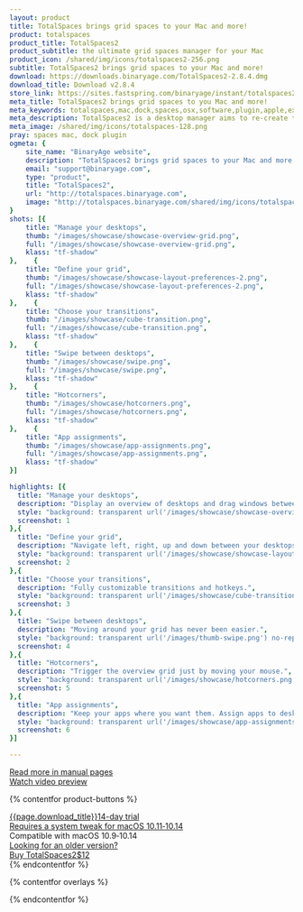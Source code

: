 ```yaml
---
layout: product
title: TotalSpaces brings grid spaces to your Mac and more!
product: totalspaces
product_title: TotalSpaces2
product_subtitle: the ultimate grid spaces manager for your Mac
product_icon: /shared/img/icons/totalspaces2-256.png
subtitle: TotalSpaces2 brings grid spaces to your Mac and more!
download: https://downloads.binaryage.com/TotalSpaces2-2.8.4.dmg
download_title: Download v2.8.4
store_link: https://sites.fastspring.com/binaryage/instant/totalspaces2
meta_title: TotalSpaces2 brings grid spaces to you Mac and more!
meta_keywords: totalspaces,mac,dock,spaces,osx,software,plugin,apple,extension,utility,macosx,apps,tools,tabs,productivity,app,hacks,application,utilities,binaryage
meta_description: TotalSpaces2 is a desktop manager aims to re-create the classic 2D 'spaces' grid functionality on macOS.
meta_image: /shared/img/icons/totalspaces-128.png
pray: spaces mac, dock plugin
ogmeta: {
    site_name: "BinaryAge website",
    description: "TotalSpaces2 brings grid spaces to your Mac and more!",
    email: "support@binaryage.com",
    type: "product",
    title: "TotalSpaces2",
    url: "http://totalspaces.binaryage.com",
    image: "http://totalspaces.binaryage.com/shared/img/icons/totalspaces2-256.png"
}
shots: [{
    title: "Manage your desktops",
    thumb: "/images/showcase/showcase-overview-grid.png",
    full: "/images/showcase/showcase-overview-grid.png",
    klass: "tf-shadow"
},    {
    title: "Define your grid",
    thumb: "/images/showcase/showcase-layout-preferences-2.png",
    full: "/images/showcase/showcase-layout-preferences-2.png",
    klass: "tf-shadow"
},    {
    title: "Choose your transitions",
    thumb: "/images/showcase/cube-transition.png",
    full: "/images/showcase/cube-transition.png",
    klass: "tf-shadow"
},    {
    title: "Swipe between desktops",
    thumb: "/images/showcase/swipe.png",
    full: "/images/showcase/swipe.png",
    klass: "tf-shadow"
},    {
    title: "Hotcorners",
    thumb: "/images/showcase/hotcorners.png",
    full: "/images/showcase/hotcorners.png",
    klass: "tf-shadow"
},    {
    title: "App assignments",
    thumb: "/images/showcase/app-assignments.png",
    full: "/images/showcase/app-assignments.png",
    klass: "tf-shadow"
}]

highlights: [{
  title: "Manage your desktops",
  description: "Display an overview of desktops and drag windows between them.",
  style: "background: transparent url('/images/showcase/showcase-overview-grid.png') no-repeat -192px -122px / 650px 430px",
  screenshot: 1
},{
  title: "Define your grid",
  description: "Navigate left, right, up and down between your desktops.",
  style: "background: transparent url('/images/showcase/showcase-layout-preferences-2.png') no-repeat -242px -152px / 650px 430px",
  screenshot: 2
},{
  title: "Choose your transitions",
  description: "Fully customizable transitions and hotkeys.",
  style: "background: transparent url('/images/showcase/cube-transition.png') no-repeat -229px -2px / 650px 430px",
  screenshot: 3
},{
  title: "Swipe between desktops",
  description: "Moving around your grid has never been easier.",
  style: "background: transparent url('/images/thumb-swipe.png') no-repeat 0px 0px / 60px 60px",
  screenshot: 4
},{
  title: "Hotcorners",
  description: "Trigger the overview grid just by moving your mouse.",
  style: "background: transparent url('/images/showcase/hotcorners.png') no-repeat -262px -162px / 650px 430px",
  screenshot: 5
},{
  title: "App assignments",
  description: "Keep your apps where you want them. Assign apps to desktops.",
  style: "background: transparent url('/images/showcase/app-assignments.png') no-repeat -162px -162px / 650px 430px",
  screenshot: 6
}]

---
```


<div class="row">
  <div class="col-md-4 col-md-offset-1">
    <div class="manual-button-box">
      <a href="/documentation2" class="button product-button-doc">
        <div><i class="fa fa-book"></i> Read more in manual pages</div>
      </a>
    </div>
  </div>
  <div class="col-md-7">
    <div class="teaser-button-box">
      <a href="https://player.vimeo.com/video/161810791" id="o-teaser" rel="#teaser" class="button product-button-teaser">
        <div><i class="fa fa-play-circle"></i> Watch video preview</div>
      </a>
    </div>
  </div>
</div>

{% contentfor product-buttons %}
<div class="product-buttons">
  <div class="button-container">
    <a href="{{page.download}}" id="o-download-button" class="button product-button-download">
      <span><i class="fa fa-download fa-lg"></i>{{page.download_title}}</span><span class="trial-note">14-day trial</span>
    </a>
    <div class="button-note">
      <span class="sip-warning"><i class="fa fa-exclamation-triangle"></i> <a href="/installing-mojave" target="_blank">Requires a system tweak for macOS 10.11&dash;10.14</a></span><br>
      <i class="fa fa-laptop"></i> Compatible with macOS 10.9&dash;10.14<br>
      <a href="/older-versions">Looking for an older version?</a><br>
    </div>
  </div>
  <div class="button-container">
    <a id="o-buy-ts2" class="button product-button-buy-ts2" href="{{page.store_link}}">
      <span><i class="fa fa-heart fa-lg"></i>Buy TotalSpaces2</span><span class="price-note">$12</span>
    </a>
  </div>
</div>
{% endcontentfor %}

{% contentfor overlays %}
<div id="totalspaces-teaser" class="overlay" style="display:none">
  <iframe src="https://player.vimeo.com/video/161810791" width="864" height="540" frameborder="0" webkitallowfullscreen mozallowfullscreen allowfullscreen></iframe>
</div>

{% endcontentfor %}

<script>
  defer$(function() {
    $(function() {
      $("#o-teaser").fancybox({
        "href": "#totalspaces-teaser",
        "autoScale": false,
      });
      $("#o-buy").fancybox({
        href: "#totalspaces-buy"
      });
      $("#o-download-button").bind('click', function(e) {
        ga('send', 'pageview', '/overlays/o-download');
      });
      $('.screenshot').fancybox();
      $('.screenshot-box').navigen({
        target: $(".navi")
      });
      $('.highlight').showcase();
    });
  });
</script>
